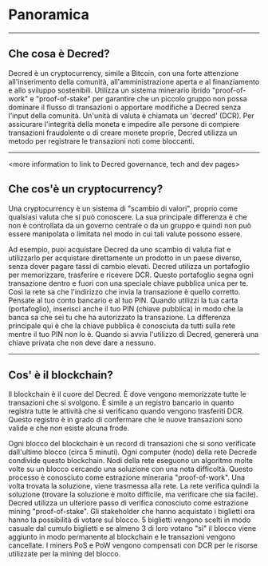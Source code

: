 # Panoramica

---

## <i class="fa icon-decred_symbol"></i> Che cosa è Decred?
Decred è un cryptocurrency, simile a Bitcoin, con una forte attenzione all'inserimento della comunità, all'amministrazione aperta e al finanziamento e allo sviluppo sostenibili. Utilizza un sistema minerario ibrido "proof-of-work" e "proof-of-stake" per garantire che un piccolo gruppo non possa dominare il flusso di transazioni o apportare modifiche a Decred senza l'input della comunità. Un'unità di valuta è chiamata un 'decred' (DCR). Per assicurare l'integrità della moneta e impedire alle persone di compiere transazioni fraudolente o di creare monete proprie, Decred utilizza un metodo per registrare le transazioni noti come bloccanti.

---

<more information to link to Decred governance, tech and dev pages>

## <i class="fa icon-cryptocurrency fa-lg"></i> Che cos'è un cryptocurrency?
Una cryptocurrency è un sistema di "scambio di valori", proprio come qualsiasi valuta che si può conoscere. La sua principale differenza è che non è controllata da un governo centrale o da un gruppo e quindi non può essere manipolata o limitata nel modo in cui tali valute possono essere.

Ad esempio, puoi acquistare Decred da uno scambio di valuta fiat e utilizzarlo per acquistare direttamente un prodotto in un paese diverso, senza dover pagare tassi di cambio elevati.
Decred utilizza un portafoglio per memorizzare, trasferire e ricevere DCR. Questo portafoglio segna ogni transazione dentro e fuori con una speciale chiave pubblica unica per te. Così la rete sa che l'indirizzo che invia la transazione è quello corretto. Pensate al tuo conto bancario e al tuo PIN. Quando utilizzi la tua carta (portafoglio), inserisci anche il tuo PIN (chiave pubblica) in modo che la banca sa che sei tu che ha autorizzato la transazione. La differenza principale qui è che la chiave pubblica è conosciuta da tutti sulla rete mentre il tuo PIN non lo è. Quando si avvia l'utilizzo di Decred, genererà una chiave privata che non deve dare a nessuno.

---

## <i class="fa icon-block fa-lg"></i> Cos' è il blockchain?
Il blockchain è il cuore del Decred. È dove vengono memorizzate tutte le transazioni che si svolgono. È simile a un registro bancario in quanto registra tutte le attività che si verificano quando vengono trasferiti DCR. Questo registro è in grado di confermare che le nuove transazioni sono valide e che non esiste alcuna frode.

Ogni blocco del blockchain è un record di transazioni che si sono verificate dall'ultimo blocco (circa 5 minuti). Ogni computer (nodo) della rete Decrede condivide questo blockchain. Nodi della rete eseguono un algoritmo molte volte su un blocco cercando una soluzione con una nota difficoltà. Questo processo è conosciuto come estrazione mineraria "proof-of-work". Una volta trovata la soluzione, viene trasmessa alla rete. La rete verifica quindi la soluzione (trovare la soluzione è molto difficile, ma verificare che sia facile). Decred utilizza un ulteriore passo di verifica conosciuto come estrazione mining "proof-of-stake". Gli stakeholder che hanno acquistato i biglietti ora hanno la possibilità di votare sul blocco. 5 biglietti vengono scelti in modo casuale dal cumulo biglietti e se almeno 3 di loro votano "sì" il blocco viene aggiunto in modo permanente al blockchain e le transazioni vengono cancellate. I miners PoS e PoW vengono compensati con DCR per le risorse utilizzate per la mining del blocco.

<More information section to link to PoW and PoS guides>
